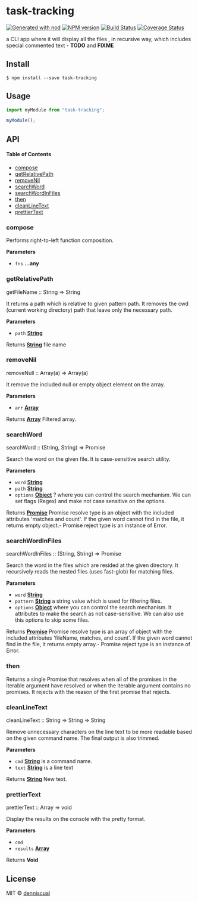 # task-tracking

[![Generated with nod](https://img.shields.io/badge/generator-nod-2196F3.svg?style=flat-square)](https://github.com/diegohaz/nod)
[![NPM version](https://img.shields.io/npm/v/task-tracking.svg?style=flat-square)](https://npmjs.org/package/task-tracking)
[![Build Status](https://img.shields.io/travis/https://github.com/denniscual/task-tracking/master.svg?style=flat-square)](https://travis-ci.org/https://github.com/denniscual/task-tracking) [![Coverage Status](https://img.shields.io/codecov/c/github/https://github.com/denniscual/task-tracking/master.svg?style=flat-square)](https://codecov.io/gh/https://github.com/denniscual/task-tracking/branch/master)

a CLI app where it will display all the files , in recursive way, which includes special commented text - **TODO** and **FIXME**

## Install

    $ npm install --save task-tracking

## Usage

```js
import myModule from "task-tracking";

myModule();
```

## API

<!-- Generated by documentation.js. Update this documentation by updating the source code. -->

#### Table of Contents

-   [compose](#compose)
-   [getRelativePath](#getrelativepath)
-   [removeNil](#removenil)
-   [searchWord](#searchword)
-   [searchWordInFiles](#searchwordinfiles)
-   [then](#then)
-   [cleanLineText](#cleanlinetext)
-   [prettierText](#prettiertext)

### compose

Performs right-to-left function composition.

**Parameters**

-   `fns` **...any** 

### getRelativePath

getFileName :: String => String

It returns a path which is relative to given pattern path. It removes the cwd (current working directory) path that leave only the necessary path.

**Parameters**

-   `path` **[String](https://developer.mozilla.org/docs/Web/JavaScript/Reference/Global_Objects/String)** 

Returns **[String](https://developer.mozilla.org/docs/Web/JavaScript/Reference/Global_Objects/String)** file name

### removeNil

removeNull :: Array(a) => Array(a)

It remove the included null or empty object element on the array.

**Parameters**

-   `arr` **[Array](https://developer.mozilla.org/docs/Web/JavaScript/Reference/Global_Objects/Array)** 

Returns **[Array](https://developer.mozilla.org/docs/Web/JavaScript/Reference/Global_Objects/Array)** Filtered array.

### searchWord

searchWord :: (String, String) => Promise

Search the word on the given file. It is case-sensitive search utility.

**Parameters**

-   `word` **[String](https://developer.mozilla.org/docs/Web/JavaScript/Reference/Global_Objects/String)** 
-   `path` **[String](https://developer.mozilla.org/docs/Web/JavaScript/Reference/Global_Objects/String)** 
-   `options` **[Object](https://developer.mozilla.org/docs/Web/JavaScript/Reference/Global_Objects/Object)** ? where you can control the search mechanism. We can set flags (Regex) and make not case sensitive on the options.

Returns **[Promise](https://developer.mozilla.org/docs/Web/JavaScript/Reference/Global_Objects/Promise)** Promise resolve type is an object with the included attributes 'matches and count'. If the
    given word cannot find in the file, it returns empty object.-   Promise reject type is an instance of Error.

### searchWordInFiles

searchWordInFiles :: (String, String) => Promise

Search the word in the files which are resided at the given directory. It recursively reads the nested files (uses fast-glob) for matching files.

**Parameters**

-   `word` **[String](https://developer.mozilla.org/docs/Web/JavaScript/Reference/Global_Objects/String)** 
-   `pattern` **[String](https://developer.mozilla.org/docs/Web/JavaScript/Reference/Global_Objects/String)** a string value which is used for filtering files.
-   `options` **[Object](https://developer.mozilla.org/docs/Web/JavaScript/Reference/Global_Objects/Object)** where you can control the search mechanism. It attributes to make the search as not case-sensitive.
                            We can also use this options to skip some files.

Returns **[Promise](https://developer.mozilla.org/docs/Web/JavaScript/Reference/Global_Objects/Promise)** Promise resolve type is an array of object with the included attributes 'fileName, matches, and count'. If the
    given word cannot find in the file, it returns empty array.-   Promise reject type is an instance of Error.

### then

Returns a single Promise that resolves when all of the promises in the iterable argument have resolved or when the iterable argument contains no promises. It rejects with the reason of the first promise that rejects.

### cleanLineText

cleanLineText :: String => String => String

Remove unnecessary characters on the line text to be more readable based on the given command name. The final output is also trimmed.

**Parameters**

-   `cmd` **[String](https://developer.mozilla.org/docs/Web/JavaScript/Reference/Global_Objects/String)** is a command name.
-   `text` **[String](https://developer.mozilla.org/docs/Web/JavaScript/Reference/Global_Objects/String)** is a line text

Returns **[String](https://developer.mozilla.org/docs/Web/JavaScript/Reference/Global_Objects/String)** New text.

### prettierText

prettierText :: Array => void

Display the results on the console with the pretty format.

**Parameters**

-   `cmd`  
-   `results` **[Array](https://developer.mozilla.org/docs/Web/JavaScript/Reference/Global_Objects/Array)** 

Returns **Void** 

## License

MIT © [denniscual](https://github.com/https://github.com/denniscual)
